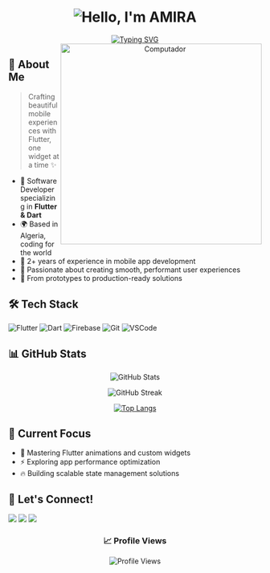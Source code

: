 <div align="center">
  
# <img src="https://readme-typing-svg.demolab.com?font=Fira+Code&size=30&duration=3000&pause=1000&color=FF69B4&center=true&vCenter=true&repeat=false&width=435&lines=Hello%2C+I'm+AMIRA" alt="Hello, I'm AMIRA" />

<div align="center">
  <a href="https://git.io/typing-svg">
    <img src="https://readme-typing-svg.herokuapp.com?font=Fira+Code&pause=1000&color=6C63FF&center=true&vCenter=true&width=435&lines=Software+Developer;Flutter+Enthusiast;Mobile+App+Developer" alt="Typing SVG" />
  </a>
</div>

<img src="https://raw.githubusercontent.com/MicaelliMedeiros/micaellimedeiros/master/image/computer-illustration.png" min-width="400px" max-width="400px" width="400px" align="right" alt="Computador">

</div>

## 💫 About Me
> Crafting beautiful mobile experiences with Flutter, one widget at a time ✨

- 🌟 Software Developer specializing in **Flutter & Dart**
- 🌍 Based in Algeria, coding for the world
- 📱 2+ years of experience in mobile app development
- 🎯 Passionate about creating smooth, performant user experiences
- 🚀 From prototypes to production-ready solutions

## 🛠️ Tech Stack

![Flutter](https://img.shields.io/badge/Flutter-%2302569B.svg?style=for-the-badge&logo=Flutter&logoColor=white)
![Dart](https://img.shields.io/badge/dart-%230175C2.svg?style=for-the-badge&logo=dart&logoColor=white)
![Firebase](https://img.shields.io/badge/firebase-%23039BE5.svg?style=for-the-badge&logo=firebase)
![Git](https://img.shields.io/badge/git-%23F05033.svg?style=for-the-badge&logo=git&logoColor=white)
![VSCode](https://img.shields.io/badge/VSCode-0078D4?style=for-the-badge&logo=visual%20studio%20code&logoColor=white)

## 📊 GitHub Stats

<div align="center">
  
![GitHub Stats](https://github-readme-stats.vercel.app/api?username=Mira5121804&theme=tokyonight&show_icons=true&hide_border=true)

![GitHub Streak](http://github-readme-streak-stats.herokuapp.com?user=Mira5121804&theme=tokyonight&hide_border=true&date_format=M%20j%5B%2C%20Y%5D)

[![Top Langs](https://github-readme-stats.vercel.app/api/top-langs/?username=Mira5121804&layout=compact&theme=tokyonight&hide_border=true)](https://github.com/anuraghazra/github-readme-stats)
  
</div>

## 🌱 Current Focus

- 📱 Mastering Flutter animations and custom widgets
- ⚡ Exploring app performance optimization
- 🔥 Building scalable state management solutions

## 🤝 Let's Connect!

<p align="left">
  <a href="mailto:amiraghezzar@email.com" alt="Email">
  <img src="https://img.shields.io/badge/-Email-FF0000?style=flat-square&labelColor=FF0000&logo=gmail&logoColor=white"/></a>

  <a href="your-linkedin-link" alt="LinkedIn">
  <img src="https://img.shields.io/badge/-LinkedIn-0e76a8?style=flat-square&logo=Linkedin&logoColor=white"/></a>

  <a href="your-twitter-link" alt="Twitter">
  <img src="https://img.shields.io/badge/-Twitter-3b5998?style=flat-square&labelColor=3b5998&logo=twitter&logoColor=white"/></a>
</p>

<div align="center">
  
### 📈 Profile Views
  
![Profile Views](https://komarev.com/ghpvc/?username=Mira5121804&color=6C63FF&style=flat-square)

</div>
